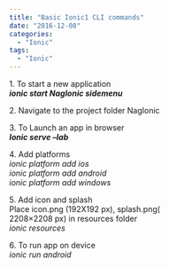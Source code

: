 ```yaml
---
title: "Basic Ionic1 CLI commands"
date: "2016-12-08"
categories: 
  - "Ionic"
tags: 
  - "Ionic"
---
```


1\. To start a new application  
**_ionic start NagIonic sidemenu_**

2\. Navigate to the project folder NagIonic

3\. To Launch an app in browser  
**_Ionic serve –lab_**

4\. Add platforms  
_ionic platform add ios_  
_ionic platform add android_  
_ionic platform add windows_

5\. Add icon and splash  
Place icon.png (192X192 px), splash.png(  
2208×2208 px) in resources folder  
_ionic resources_

6\. To run app on device  
_ionic run android_
